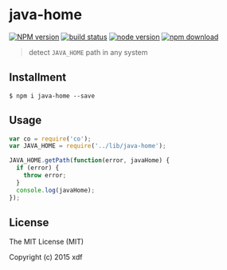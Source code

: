 java-home
=========

[![NPM version][npm-image]][npm-url]
[![build status][travis-image]][travis-url]
[![node version][node-image]][node-url]
[![npm download][download-image]][download-url]

[npm-image]: https://img.shields.io/npm/v/java-home.svg?style=flat-square
[npm-url]: https://npmjs.org/package/java-home
[travis-image]: https://img.shields.io/travis/xudafeng/java-home.svg?style=flat-square
[travis-url]: https://travis-ci.org/xudafeng/java-home
[node-image]: https://img.shields.io/badge/node.js-%3E=_0.10-green.svg?style=flat-square
[node-url]: http://nodejs.org/download/
[download-image]: https://img.shields.io/npm/dm/java-home.svg?style=flat-square
[download-url]: https://npmjs.org/package/java-home

> detect `JAVA_HOME` path in any system

## Installment

```shell
$ npm i java-home --save
```

## Usage

```javascript
var co = require('co');
var JAVA_HOME = require('../lib/java-home');

JAVA_HOME.getPath(function(error, javaHome) {
  if (error) {
    throw error;
  }
  console.log(javaHome);
});
```

## License

The MIT License (MIT)

Copyright (c) 2015 xdf
